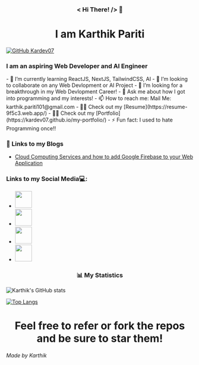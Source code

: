 <h3 align="center">
    < Hi There! /> 👋
</h3>

<h1 align="center">
    I am Karthik Pariti
</h1>

[![GitHub Kardev07](https://img.shields.io/github/followers/Kardev07?label=follow&style=social)](https://github.com/Kardev07)


<h3>
    I am an aspiring Web Developer and AI Engineer
</h3>
- 🌱 I’m currently learning ReactJS, NextJS, TailwindCSS, AI
- 👯 I’m looking to collaborate on any Web Devlopment or AI Project
- 🤔 I’m looking for a breakthrough in my Web Devlopment Career!
- 💬 Ask me about how I got into programming and my interests!
- 📫 How to reach me: Mail Me: karthik.pariti101@gmail.com
- 🙆‍♂️ Check out my [Resume](https://resume-9f5c3.web.app/)
- 🙆‍♂️ Check out my [Portfolio](https://kardev07.github.io/my-portfolio/)
- ⚡ Fun fact: I used to hate Programming once!!

<h3>
    📕 Links to my Blogs
</h3>

- [Cloud Computing Services and how to add Google Firebase to your Web Application](https://karthikpariti.medium.com/cloud-computing-services-and-how-to-add-google-firebase-to-your-web-app-96ef74939e62)

<h3>
    Links to my Social Media💻:
</h3>

- [<img width="45px" src="https://www.iconpacks.net/icons/2/free-twitter-logo-icon-2429-thumb.png" />][twitter]
- [<img width="45px" src="https://upload.wikimedia.org/wikipedia/commons/thumb/e/e7/Instagram_logo_2016.svg/2048px-Instagram_logo_2016.svg.png" />][instagram]
- [<img width="45px" src="https://cdn.discordapp.com/attachments/873792024682307585/873952168179281960/UHqP0Hyalcn6Tqx5oAAAAASUVORK5CYII.png" />][github]
- [<img width="45px" src="https://cdn.iconscout.com/icon/free/png-256/gmail-2981844-2476484.png" />][mail]

<h3 align="center">
   📊 My Statistics
</h3>

![Karthik's GitHub stats](https://github-readme-stats.vercel.app/api?username=Kardev07&show_icons=true&theme=radical)

[![Top Langs](https://github-readme-stats.vercel.app/api/top-langs/?username=Kardev07)](https://github.com/anuraghazra/github-readme-stats)

<h1 align="center">
    Feel free to refer or fork the repos and be sure to star them!
</h1>

<h6 align="left">
    Made by Karthik
</h6>

[twitter]: https://twitter.com/MrPkar
[instagram]: https://www.instagram.com/__mr.pkar__/
[github]: https://github.com/Kardev07
[mail]: mailto:karthik.pariti101@gmail.com





